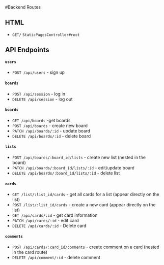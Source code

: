 #Backend Routes

## HTML
* `GET/` `StaticPagesController#root`

## API Endpoints

#### `users`
* `POST /api/users` - sign up

#### `boards`
* `POST /api/session` - log in
* `DELETE /api/session` - log out

#### `boards`
* `GET /api/boards` -get boards
* `POST /api/boards` - create new board
* `PATCH /api/boards/:id` - update board
* `DELETE /api/boards/:id` - delete board

#### `lists`
* `POST /api/boards/:board_id/lists` - create new list (nested in the board)
* `PATCH /api/boards/:board_id/lists/:id` - edit/update board
* `DELETE /api/boards/:board_id/lists/:id` - delete list

#### `cards`
* `GET /list/:list_id/cards` - get all cards for a list (appear directly on the list)
* `POST /list/:list_id/cards` - create a new card (appear directly on the list)
* `GET /api/cards/:id` - get card information
* `PATCH /api/cards/:id` - edit card
* `DELETE /api/cards/:id` - Delete card

#### `comments`
* `POST /api/cards/:card_id/comments` - create comment on a card (nested in the card route)
* `DELETE /api/comment/:id` - delete comment
